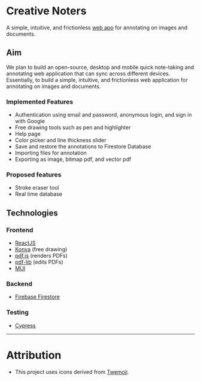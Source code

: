 # Creative Noters

A simple, intuitive, and frictionless [web app](https://creativenoters.vercel.app) for annotating on images and documents.

## Aim

We plan to build an open-source, desktop and mobile quick note-taking and annotating web application that can sync across different devices. Essentially, to build a simple, intuitive, and frictionless web application for annotating on images and documents.

### Implemented Features

- Authentication using email and password, anonymous login, and sign in with Google
- Free drawing tools such as pen and highlighter
- Help page
- Color picker and line thickness slider
- Save and restore the annotations to Firestore Database
- Importing files for annotation
- Exporting as image, bitmap pdf, and vector pdf

### Proposed features

- Stroke eraser tool
- Real time database

## Technologies

### Frontend

- [ReactJS](https://reactjs.org)
- [Konva](https://konvajs.org) (free drawing)
- [pdf.js](https://mozilla.github.io/pdf.js/) (renders PDFs)
- [pdf-lib](https://pdf-lib.js.org) (edits PDFs)
- [MUI](https://mui.com)

### Backend

- [Firebase Firestore](https://firebase.google.com/products/firestore)

### Testing
- [Cypress](https://www.cypress.io)
---

# Attribution

- This project uses icons derived from [Twemoji](https://twemoji.twitter.com/).
